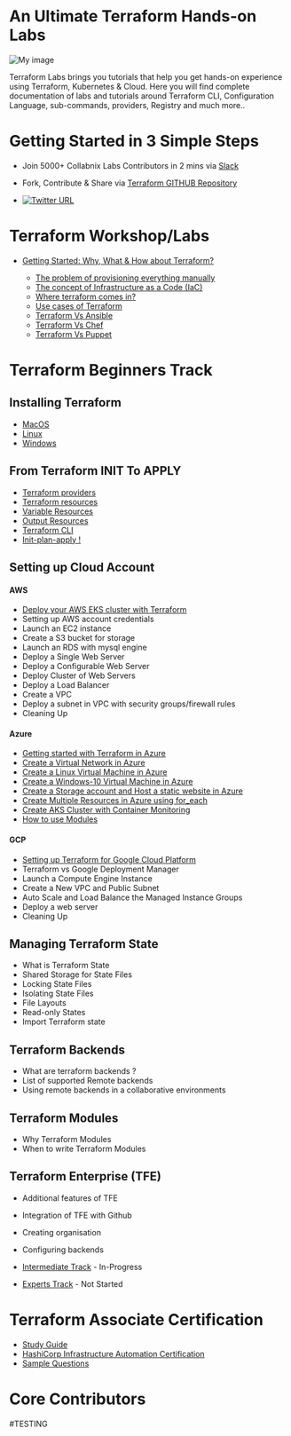 
# An Ultimate Terraform Hands-on Labs 



![My image](https://raw.githubusercontent.com/collabnix/terraform/master/images/wordle.png)

Terraform Labs brings you tutorials that help you get hands-on experience using Terraform, Kubernetes & Cloud. Here you will find complete documentation of labs and tutorials around Terraform CLI, Configuration Language, sub-commands, providers, Registry and much more..

#  Getting Started in 3 Simple Steps

- Join 5000+ Collabnix Labs Contributors in 2 mins via [Slack](https://launchpass.com/collabnix)

- Fork, Contribute & Share via [Terraform GITHUB Repository](https://github.com/collabnix/terraform)

-  [![Twitter URL](https://img.shields.io/twitter/url/https/twitter.com/fold_left.svg?style=social&label=Follow%20%40collabnix)](https://twitter.com/collabnix)

# Terraform Workshop/Labs

- [Getting Started: Why, What & How about Terraform?](getting-started/README.md) 

   - [The problem of provisioning everything manually](getting-started/the-problem.md)
   - [The concept of Infrastructure as a Code (IaC)](getting-started/iac.md)
   - [Where terraform comes in?](getting-started/terraform.md)
   - [Use cases of Terraform](getting-started/use-cases.md)
   - [Terraform Vs Ansible]()
   - [Terraform Vs Chef]()
   - [Terraform Vs Puppet]()


# Terraform Beginners Track

## Installing Terraform

  - [MacOS](https://github.com/collabnix/terraform/blob/master/beginners/os/mac/README.md)
  - [Linux](https://github.com/collabnix/terraform/tree/master/beginners/os/linux) 
  - [Windows](https://github.com/collabnix/terraform/tree/master/beginners/os/windows)
  

## From Terraform INIT To APPLY

  - [Terraform providers](https://github.com/collabnix/terraform/blob/master/beginners/providers/Terraform_Providers.md)
  - [Terraform resources](https://github.com/collabnix/terraform/blob/master/beginners/resources/Terraform_Resources.md)
  - [Variable Resources](https://github.com/collabnix/terraform/blob/master/beginners/resources/variables/README.md)
  - [Output Resources](https://github.com/collabnix/terraform/blob/master/beginners/resources/output/README.md)
  - [Terraform CLI](https://github.com/collabnix/terraform/blob/master/beginners/CLI/README.md)
  - [Init-plan-apply !](https://github.com/collabnix/terraform/blob/master/beginners/init-plan-apply/README.md)

## Setting up Cloud Account

#### AWS

  - [Deploy your AWS EKS cluster with Terraform](https://github.com/collabnix/terraform/tree/master/beginners/aws/eks)
  - Setting up AWS account credentials 
  - Launch an EC2 instance
  - Create a S3 bucket for storage
  - Launch an RDS with mysql engine
  - Deploy a Single Web Server
  - Deploy a Configurable Web Server
  - Deploy Cluster of Web Servers
  - Deploy a Load Balancer
  - Create a VPC 
  - Deploy a subnet in VPC with security groups/firewall rules
  - Cleaning Up

#### Azure
 
  - [Getting started with Terraform in Azure](https://github.com/collabnix/terraform/blob/master/beginners/azure/README.md)
  - [Create a Virtual Network in Azure](https://github.com/collabnix/terraform/blob/master/beginners/azure/virtualnetwork)
  - [Create a Linux Virtual Machine in Azure](https://github.com/collabnix/terraform/tree/master/beginners/azure/linuxVM)
  - [Create a Windows-10 Virtual Machine in Azure](https://github.com/collabnix/terraform/tree/master/beginners/azure/windowsVM)
  - [Create a Storage account and Host a static website in Azure](https://github.com/collabnix/terraform/tree/master/beginners/azure/storageAccount) 
  - [Create Multiple Resources in Azure using for_each](https://github.com/collabnix/terraform/tree/master/beginners/azure/multiple_resources) 
  - [Create AKS Cluster with Container Monitoring](https://github.com/collabnix/terraform/tree/master/beginners/azure/aks_cluster)
  - [How to use Modules](https://github.com/collabnix/terraform/tree/master/beginners/azure/module_example)

#### GCP

  - [Setting up Terraform for Google Cloud Platform](https://github.com/collabnix/terraform/blob/master/beginners/gcp/README.md)
  - Terraform vs Google Deployment Manager
  - Launch a Compute Engine Instance
  - Create a New VPC and Public Subnet
  - Auto Scale and Load Balance the Managed Instance Groups
  - Deploy a web server
  - Cleaning Up

## Managing Terraform State
 
  - What is Terraform State
  - Shared Storage for State Files
  - Locking State Files
  - Isolating State Files
  - File Layouts
  - Read-only States
  - Import Terraform state

## Terraform Backends

  - What are terraform backends ?
  - List of supported Remote backends 
  - Using remote backends in a collaborative environments

## Terraform Modules

  - Why Terraform Modules
  - When to write Terraform Modules


## Terraform Enterprise (TFE)
  - Additional features of TFE
  - Integration of TFE with Github
  - Creating organisation
  - Configuring backends



- [Intermediate Track](./intermediate/README.md) - In-Progress

- [Experts Track](./experts/README.md) - Not Started


# Terraform Associate Certification

- [Study Guide](https://learn.hashicorp.com/terraform/certification/terraform-associate-study-guide) <br>
- [HashiCorp Infrastructure Automation Certification](https://www.hashicorp.com/certification/terraform-associate/)<br>
- [Sample Questions](https://learn.hashicorp.com/terraform/certification/terraform-associate-sample-questions)<br>

# Core Contributors


#TESTING
